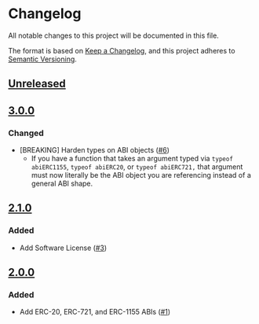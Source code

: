 # Changelog
All notable changes to this project will be documented in this file.

The format is based on [Keep a Changelog](https://keepachangelog.com/en/1.0.0/),
and this project adheres to [Semantic Versioning](https://semver.org/spec/v2.0.0.html).

## [Unreleased]

## [3.0.0]
### Changed
- [BREAKING] Harden types on ABI objects ([#6](https://github.com/MetaMask/metamask-eth-abis/pull/6))
  - If you have a function that takes an argument typed via `typeof abiERC1155`, `typeof abiERC20`, or `typeof abiERC721,` that argument must now literally be the ABI object you are referencing instead of a general ABI shape.


## [2.1.0]
### Added
- Add Software License ([#3](https://github.com/MetaMask/metamask-eth-abis/pull/3))

## [2.0.0]
### Added
- Add ERC-20, ERC-721, and ERC-1155 ABIs ([#1](https://github.com/MetaMask/metamask-eth-abis/pull/1))

[Unreleased]: https://github.com/MetaMask/metamask-eth-abis/compare/v3.0.0...HEAD
[3.0.0]: https://github.com/MetaMask/metamask-eth-abis/compare/v2.1.0...v3.0.0
[2.1.0]: https://github.com/MetaMask/metamask-eth-abis/compare/v2.0.0...v2.1.0
[2.0.0]: https://github.com/MetaMask/metamask-eth-abis/releases/tag/v2.0.0
